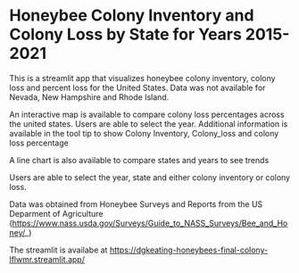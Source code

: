 # Honeybee Colony Inventory and Colony Loss by State for Years 2015-2021
This is a streamlit app that visualizes honeybee colony inventory, colony loss and percent loss for the United States. Data was not available for Nevada, New Hampshire and Rhode Island.

An interactive map is available to compare colony loss percentages across the united states. Users are able to select the year. Additional information is available in the tool tip to show Colony Inventory, Colony_loss and colony loss percentage

A line chart is also available to compare states and years to see trends 

Users are able to select the year, state and either colony inventory or colony loss. 

Data was obtained from Honeybee Surveys and Reports from the US Deparment of Agriculture (https://www.nass.usda.gov/Surveys/Guide_to_NASS_Surveys/Bee_and_Honey/_)

The streamlit is availabe at https://dgkeating-honeybees-final-colony-lflwmr.streamlit.app/


